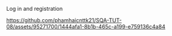 Log in and registration



https://github.com/phamhaicnttk21/SQA-TUT-08/assets/95271700/1444afa1-8b1b-465c-a199-e759136c4a84





